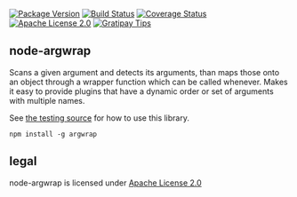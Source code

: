 [![Package Version](https://img.shields.io/npm/v/argwrap.svg)](https://www.npmjs.org/package/argwrap) [![Build Status](https://travis-ci.org/NexusTools/node-argwrap.svg)](https://travis-ci.org/NexusTools/node-argwrap) [![Coverage Status](https://img.shields.io/coveralls/NexusTools/node-argwrap.svg)](https://coveralls.io/r/NexusTools/node-argwrap?branch=master) [![Apache License 2.0](http://img.shields.io/hexpm/l/plug.svg)](http://www.apache.org/licenses/LICENSE-2.0.html) [![Gratipay Tips](https://img.shields.io/gratipay/NexusTools.svg)](https://gratipay.com/NexusTools/)

node-argwrap
------------
Scans a given argument and detects its arguments, than maps those onto an object through a wrapper function which can be called whenever.
Makes it easy to provide plugins that have a dynamic order or set of arguments with multiple names.

See [the testing source](https://raw.githubusercontent.com/NexusTools/node-argwrap/master/test/tests.js) for how to use this library.

```
npm install -g argwrap
```

legal
-----
node-argwrap is licensed under [Apache License 2.0](LICENSE.md)